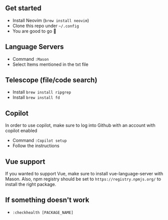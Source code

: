 ## Get started

- Install Neovim (`brew install neovim`)
- Clone this repo under `~/.config`
- You are good to go 🎉

## Language Servers

- Command `:Mason`
- Select Items mentioned in the txt file

## Telescope (file/code search)

- Install `brew install ripgrep`
- Install `brew install fd`

## Copilot

In order to use copilot, make sure to log into Github with an account with copilot enabled

- Command `:Copilot setup`
- Follow the instructions

## Vue support

If you wanted to support Vue, make sure to install vue-language-server with Mason. Also, npm registry should be set to `https://registry.npmjs.org/` to install the right package. 

## If something doesn't work

- `:checkhealth [PACKAGE_NAME]`
